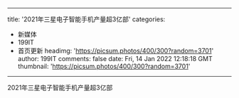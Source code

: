 
---
title: '2021年三星电子智能手机产量超3亿部'
categories: 
 - 新媒体
 - 199IT
 - 首页更新
headimg: 'https://picsum.photos/400/300?random=3701'
author: 199IT
comments: false
date: Fri, 14 Jan 2022 12:18:18 GMT
thumbnail: 'https://picsum.photos/400/300?random=3701'
---

<div>   
2021年三星电子智能手机产量超3亿部  
</div>
            
